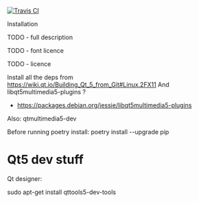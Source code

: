 [![Travis CI](https://travis-ci.org/SimonStJG/rpi-photobooth.svg?branch=master)](https://travis-ci.org/SimonStJG/rpi-photobooth)

Installation

TODO - full description

TODO - font licence

TODO - licence

Install all the deps from https://wiki.qt.io/Building_Qt_5_from_Git#Linux.2FX11
And libqt5multimedia5-plugins ?
 - https://packages.debian.org/jessie/libqt5multimedia5-plugins

Also:
qtmultimedia5-dev

Before running poetry install:
poetry install --upgrade pip

# Qt5 dev stuff

Qt designer:

sudo apt-get install qttools5-dev-tools